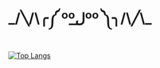 <h1>_/╲/\╭༼ ººل͟ºº ༽╮/\╱\_</h1>

[![Top Langs](https://github-readme-stats.vercel.app/api/top-langs/?username=rainbowfieldholograph&layout=compact)](https://github.com/rainbowfieldholograph/github-readme-stats)
